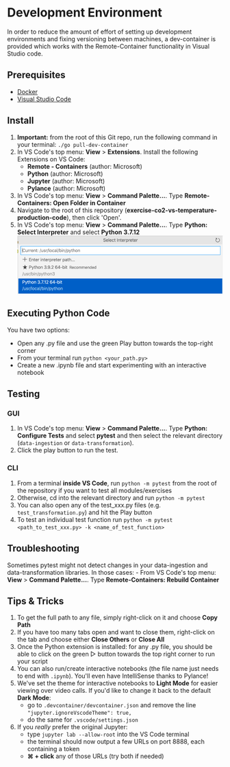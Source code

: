 # Development Environment
In order to reduce the amount of effort of setting up development environments and fixing versioning between machines, a dev-container is provided which works with the Remote-Container functionality in Visual Studio code.

## Prerequisites
* [Docker](https://www.docker.com/products/docker-desktop)
* [Visual Studio Code](https://code.visualstudio.com/download)

## Install
1. **Important:** from the root of this Git repo, run the following command in your terminal: `./go pull-dev-container`
2. In VS Code's top menu: **View** > **Extensions**. Install the following Extensions on VS Code:
   - **Remote - Containers** (author: Microsoft)
   - **Python** (author: Microsoft)
   - **Jupyter** (author: Microsoft)
   - **Pylance** (author: Microsoft)
3. In VS Code's top menu: **View** > **Command Palette...**. Type **Remote-Containers: Open Folder in Container**
4. Navigate to the root of this repository (**exercise-co2-vs-temperature-production-code**), then click 'Open'. 
5. In VS Code's top menu: **View** > **Command Palette...**. Type **Python: Select Interpreter** and select **Python 3.7.12**
![python-interpreter.png](./assets/python-interpreter.png)

## Executing Python Code
You have two options:
- Open any .py file and use the green Play button towards the top-right corner
- From your terminal run `python <your_path.py>`
- Create a new .ipynb file and start experimenting with an interactive notebook

## Testing
### GUI
1. In VS Code's top menu: **View** > **Command Palette...**. Type **Python: Configure Tests** and select **pytest** and then select the relevant directory (`data-ingestion` or `data-transformation`).
2. Click the play button to run the test.

### CLI
1. From a terminal **inside VS Code**, run `python -m pytest` from the root of the repository if you want to test all modules/exercises
2. Otherwise, cd into the relevant directory and run `python -m pytest`
3. You can also open any of the test_xxx.py files (e.g. `test_transformation.py`) and hit the Play button
4. To test an individual test function run `python -m pytest <path_to_test_xxx.py> -k <name_of_test_function>`

## Troubleshooting
Sometimes pytest might not detect changes in your data-ingestion and data-transformation libraries. In those cases:
    - From VS Code's top menu: **View** > **Command Palette...**. Type **Remote-Containers: Rebuild Container**

## Tips & Tricks
1. To get the full path to any file, simply right-click on it and choose **Copy Path**
2. If you have too many tabs open and want to close them, right-click on the tab and choose either **Close Others** or **Close All**
3. Once the Python extension is installed: for any .py file, you should be able to click on the green ▷ button towards the top right corner to run your script
4. You can also run/create interactive notebooks (the file name just needs to end with `.ipynb`). You'll even have IntelliSense thanks to Pylance!
5. We've set the theme for interactive notebooks to **Light Mode** for easier viewing over video calls. If you'd like to change it back to the default **Dark Mode**:
    - go to `.devcontainer/devcontainer.json` and remove the line `"jupyter.ignoreVscodeTheme": true,`
    - do the same for `.vscode/settings.json`
6. If you *really* prefer the original Jupyter:
    - type `jupyter lab --allow-root` into the VS Code terminal
    - the terminal should now output a few URLs on port 8888, each containing a token
    - **⌘ + click** any of those URLs (try both if needed)
